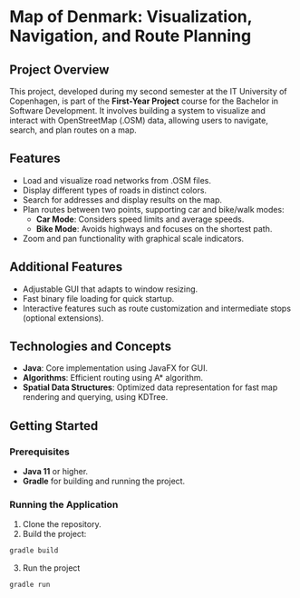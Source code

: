 # Map of Denmark: Visualization, Navigation, and Route Planning

## Project Overview

This project, developed during my second semester at the IT University of Copenhagen, is part of the **First-Year Project** course for the Bachelor in Software Development. It involves building a system to visualize and interact with OpenStreetMap (.OSM) data, allowing users to navigate, search, and plan routes on a map.

## Features

- Load and visualize road networks from .OSM files.
- Display different types of roads in distinct colors.
- Search for addresses and display results on the map.
- Plan routes between two points, supporting car and bike/walk modes:
  - **Car Mode**: Considers speed limits and average speeds.
  - **Bike Mode**: Avoids highways and focuses on the shortest path.
- Zoom and pan functionality with graphical scale indicators.

## Additional Features

- Adjustable GUI that adapts to window resizing.
- Fast binary file loading for quick startup.
- Interactive features such as route customization and intermediate stops (optional extensions).

## Technologies and Concepts

- **Java**: Core implementation using JavaFX for GUI.
- **Algorithms**: Efficient routing using A* algorithm.
- **Spatial Data Structures**: Optimized data representation for fast map rendering and querying, using KDTree.

## Getting Started

### Prerequisites

- **Java 11** or higher.
- **Gradle** for building and running the project.

### Running the Application

1. Clone the repository.
2. Build the project:
```bash
gradle build
```
3. Run the project 
```bash
gradle run
```
